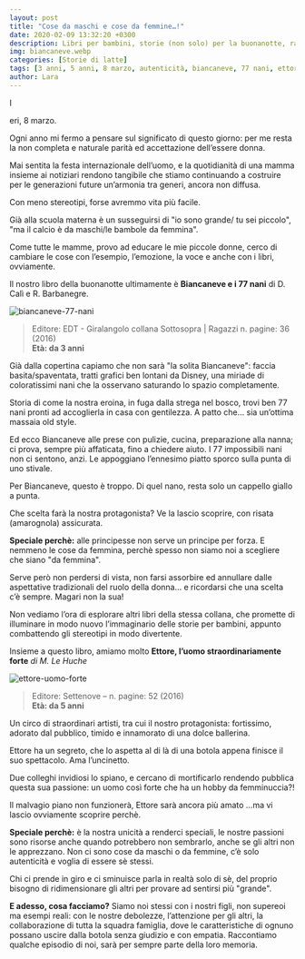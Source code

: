 ```yaml
---
layout: post
title: "Cose da maschi e cose da femmine…!"
date: 2020-02-09 13:32:20 +0300
description: Libri per bambini, storie (non solo) per la buonanotte, racconti e letture per giocare e leggere con i bimbi.
img: biancaneve.webp
categories: [Storie di latte]
tags: [3 anni, 5 anni, 8 marzo, autenticità, biancaneve, 77 nani, ettore, uomo, forte, straordinariamente]
author: Lara
---
```

<p><span class="dropcap">I</span></p>eri, 8 marzo.

Ogni anno mi fermo a pensare sul significato di questo giorno: per me resta la non completa e naturale parità ed accettazione dell’essere donna.

Mai sentita la festa internazionale dell’uomo, e la quotidianità di una mamma insieme ai notiziari rendono tangibile che stiamo continuando a costruire per le generazioni future un’armonia tra generi, ancora non diffusa.

Con meno stereotipi, forse avremmo vita più facile.

Già alla scuola materna è un susseguirsi di "io sono grande/ tu sei piccolo", "ma il calcio è da maschi/le bambole da femmina".

Come tutte le mamme, provo ad educare le mie piccole donne, cerco di cambiare le cose con l’esempio, l’emozione, la voce e anche con i libri, ovviamente.

Il nostro libro della buonanotte ultimamente è **Biancaneve e i 77 nani** di D. Calì e R. Barbanegre.

<img src="{{site.baseurl}}/assets/img/biancaneve.webp" alt="biancaneve-77-nani">

> Editore:  EDT - Giralangolo collana Sottosopra | Ragazzi n. pagine: 36 (2016)   
**Età: da 3 anni**

Già dalla copertina capiamo che non sarà "la solita Biancaneve": faccia basita/spaventata, tratti grafici ben lontani da Disney, una miriade di coloratissimi nani che la osservano saturando lo spazio completamente.

Storia di come la nostra eroina, in fuga dalla strega nel bosco, trovi ben 77 nani pronti ad accoglierla in casa con gentilezza. A patto che… sia un’ottima massaia old style.

Ed ecco Biancaneve alle prese con pulizie, cucina, preparazione alla nanna; ci prova, sempre più affaticata, fino a chiedere aiuto. I 77 impossibili nani non ci sentono, anzi. Le appoggiano l’ennesimo piatto sporco sulla punta di uno stivale.

Per Biancaneve, questo è troppo. Di quel nano, resta solo un cappello giallo a punta.

Che scelta farà la nostra protagonista? Ve la lascio scoprire, con risata (amarognola) assicurata.

**Speciale perchè:** alle principesse non serve un principe per forza. E nemmeno le cose da femmina, perchè spesso non siamo noi a scegliere che siano "da femmina".

Serve però non perdersi di vista, non farsi assorbire ed annullare dalle aspettative tradizionali del ruolo della donna… e ricordarsi che una scelta c’è sempre. Magari non la sua!

Non vediamo l’ora di esplorare altri libri della stessa collana, che promette di illuminare in modo nuovo l’immaginario delle storie per bambini, appunto combattendo gli stereotipi in modo divertente.

Insieme a questo libro, amiamo molto **Ettore, l’uomo straordinariamente forte** *di M. Le Huche*

<img src="{{site.baseurl}}/assets/img/ettore.webp" alt="ettore-uomo-forte">

> Editore: Settenove – n. pagine: 52 (2016)   
**Età: da 5 anni**

Un circo di straordinari artisti, tra cui il nostro protagonista: fortissimo, adorato dal pubblico, timido e innamorato di una dolce ballerina.

Ettore ha un segreto, che lo aspetta al di là di una botola appena finisce il suo spettacolo. Ama l’uncinetto.

Due colleghi invidiosi lo spiano, e cercano di mortificarlo rendendo pubblica questa sua passione: un uomo così forte che ha un hobby da femminuccia?!

Il malvagio piano non funzionerà, Ettore sarà ancora più amato …ma vi lascio ovviamente scoprire perchè.

**Speciale perchè:** è la nostra unicità a renderci speciali, le nostre passioni sono risorse anche quando potrebbero non sembrarlo, anche se gli altri non le apprezzano. Non ci sono cose da maschi o da femmine, c’è solo autenticità e voglia di essere sè stessi.

Chi ci prende in giro e ci sminuisce parla in realtà solo di sè, del proprio bisogno di ridimensionare gli altri per provare ad sentirsi più "grande".

**E adesso, cosa facciamo?** Siamo noi stessi con i nostri figli, non supereoi ma esempi reali:  con le nostre debolezze, l’attenzione per gli altri, la collaborazione di tutta la squadra famiglia, dove le caratteristiche di ognuno possano uscire dalla botola senza giudizio e con empatia. Raccontiamo qualche episodio di noi, sarà per sempre parte della loro memoria.